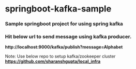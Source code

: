 # springboot-kafka-sample
### Sample springboot project for using spring kafka

### Hit below url to send message using kafka producer.

**http://localhost:9000/kafka/publish?message=Alphabet**

Note: Use below repo to setup kafka/zookeeper cluster
**https://github.com/sharanshgupta/local_infra**